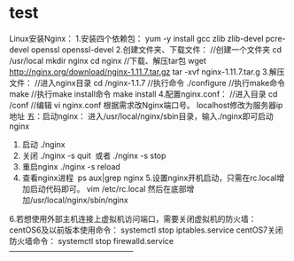 # test
Linux安装Nginx：
1.安装四个依赖包： yum -y install gcc zlib zlib-devel pcre-devel openssl openssl-devel
2.创建文件夹、下载文件：
//创建一个文件夹
cd /usr/local
mkdir nginx
cd nginx
//下载、解压tar包
wget http://nginx.org/download/nginx-1.11.7.tar.gz
tar -xvf nginx-1.11.7.tar.g
3.解压文件：
//进入nginx目录
cd /nginx-1.1.7
//执行命令
./configure
//执行make命令
make
//执行make install命令
make install
4.配置nginx.conf：
//进入目录
cd /conf
//编辑
vi nginx.conf
根据需求改Nginx端口号。
localhost修改为服务器ip地址
五：启动nginx：
进入/usr/local/nginx/sbin目录，输入./nginx即可启动nginx
1. 启动 ./nginx
2. 关闭 ./nginx -s quit  或者 ./nginx -s stop
3. 重启nginx ./nginx -s reload
4. 查看nginx进程  ps aux|grep nginx
5.设置nginx开机启动，只需在rc.local增加启动代码即可。
vim /etc/rc.local
然后在底部增加/usr/local/nginx/sbin/nginx

6.若想使用外部主机连接上虚拟机访问端口，需要关闭虚拟机的防火墙：
centOS6及以前版本使用命令： systemctl stop iptables.service
centOS7关闭防火墙命令： systemctl stop firewalld.service
————————————————
